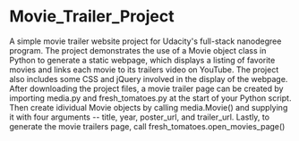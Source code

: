 # Movie_Trailer_Project
A simple movie trailer website project for Udacity's full-stack nanodegree program. The project demonstrates the use of a 
Movie object class in Python to generate a static webpage, which displays a listing of favorite movies and links each movie to 
its trailers video on YouTube. The project also includes some CSS and jQuery involved in the display of the webpage.
After downloading the project files, a movie trailer page can be created by importing media.py and fresh_tomatoes.py at the 
start of your Python script. Then create idividual Movie objects by calling media.Movie() and supplying it with four arguments 
-- title, year, poster_url, and trailer_url. Lastly, to generate the movie trailers page, call fresh_tomatoes.open_movies_page() 

